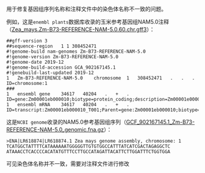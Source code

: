 用于修复基因组序列名称和注释文件中的染色体名称不一致的问题。

例如，这是`enembl plants`数据库收录的玉米参考基因组NAM5.0注释（[Zea_mays.Zm-B73-REFERENCE-NAM-5.0.60.chr.gff3](https://ftp.ensemblgenomes.ebi.ac.uk/pub/plants/release-61/gff3/zea_mays/Zea_mays.Zm-B73-REFERENCE-NAM-5.0.61.chr.gff3.gz)）：

```
##gff-version 3
##sequence-region   1 1 308452471
#!genome-build nam-genomes Zm-B73-REFERENCE-NAM-5.0
#!genome-version Zm-B73-REFERENCE-NAM-5.0
#!genome-date 2019-12
#!genome-build-accession GCA_902167145.1
#!genebuild-last-updated 2019-12
1	Zm-B73-REFERENCE-NAM-5.0	chromosome	1	308452471	.	.	.	ID=chromosome:1
###
1	ensembl	gene	34617	40204	.	+	.	ID=gene:Zm00001eb000010;biotype=protein_coding;description=Zm00001e000001;gene_id=Zm00001eb000010;logic_name=cshl_gene
1	ensembl	mRNA	34617	40204	.	+	.	ID=transcript:Zm00001eb000010_T001;Parent=gene:Zm00001eb000010;biotype=protein_coding;tag=Ensembl_canonical;transcript_id=Zm00001eb000010_T001
```

这是`NCBI genome`收录的NAM5.0参考基因组序列（[GCF_902167145.1_Zm-B73-REFERENCE-NAM-5.0_genomic.fna.gz](https://ftp.ncbi.nlm.nih.gov/genomes/all/GCF/902/167/145/GCF_902167145.1_Zm-B73-REFERENCE-NAM-5.0/GCF_902167145.1_Zm-B73-REFERENCE-NAM-5.0_genomic.fna.gz)）：

```
>ENA|LR618874|LR618874.1 Zea mays genome assembly, chromosome: 1
TCATGGCTATTTTCATAAAAAATGGGGGTTGTGTGGCCATTTATCATCGACTAGAGGCTC
ATAAACCTCACCCCACATATGTTTCCTTGCCATAGATTACATTCTTGGATTTCTGGTGGA
```

可见染色体名称并不一致，需要对注释文件进行修改
